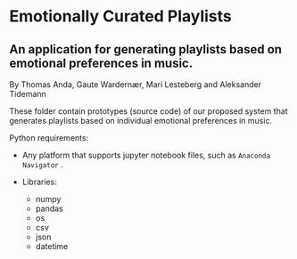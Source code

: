 # Emotionally Curated Playlists

## An application for generating playlists based on emotional preferences in music.
By Thomas Anda, Gaute Wardernær, Mari Lesteberg and Aleksander Tidemann

These folder contain prototypes (source code) of our proposed system that generates playlists based on individual emotional preferences in music.

Python requirements:

*  Any platform that supports jupyter notebook files, such as ```Anaconda Navigator``` .

* Libraries:
  * numpy
  * pandas
  * os
  * csv
  * json
  * datetime
